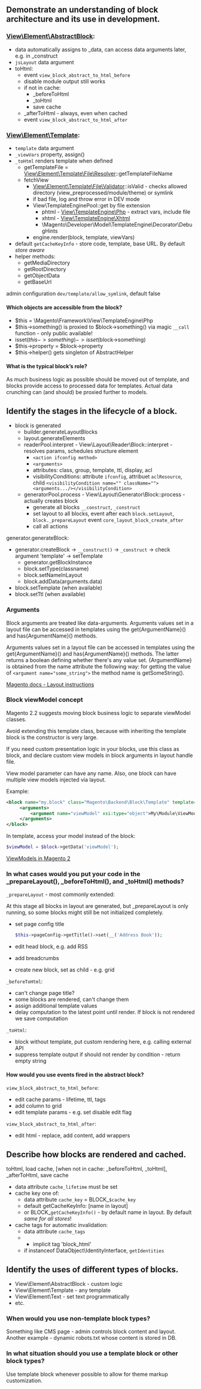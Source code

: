 ## Demonstrate an understanding of block architecture and its use in development.

### [View\Element\AbstractBlock](https://github.com/magento/magento2/blob/2.2-develop/lib/internal/Magento/Framework/View/Element/AbstractBlock.php):
- data automatically assigns to _data, can access data arguments later, e.g. in _construct
- `jsLayout` data argument
- toHtml:
  * event `view_block_abstract_to_html_before`
  * disable module output still works
  * if not in cache:
    + _beforeToHtml
    + _toHtml
    + save cache
  * _afterToHtml - always, even when cached
  * event `view_block_abstract_to_html_after`

### [View\Element\Template](https://github.com/magento/magento2/blob/2.2-develop/lib/internal/Magento/Framework/View/Element/Template.php):
- `template` data argument
- `_viewVars` property, assign()
- `_toHtml` renders template when defined
  * getTemplateFile = [View\Element\Template\File\Resolver](https://github.com/magento/magento2/blob/2.2-develop/lib/internal/Magento/Framework/View/Element/Template/File/Resolver.php)::getTemplateFileName
  * fetchView
    + [View\Element\Template\File\Validator](https://github.com/magento/magento2/blob/2.2-develop/lib/internal/Magento/Framework/View/Element/Template/File/Validator.php)::isValid - checks allowed directory (view_preprocessed/module/theme) or symlink
    + if bad file, log and throw error in DEV mode
    + View\TemplateEnginePool::get by file extension
      - phtml - [View\TemplateEngine\Php](https://github.com/magento/magento2/blob/2.2-develop/lib/internal/Magento/Framework/View/TemplateEngine/Php.php) - extract vars, include file
      - xhtml - [View\TemplateEngine\Xhtml](https://github.com/magento/magento2/blob/2.2-develop/lib/internal/Magento/Framework/View/TemplateEngine/Xhtml.php)
      - \Magento\Developer\Model\TemplateEngine\Decorator\DebugHints
    + engine.render(block, template, viewVars)
- default `getCacheKeyInfo` - store code, template, base URL. By default *store aware*
- helper methods:
  * getMediaDirectory
  * getRootDirectory
  * getObjectData
  * getBaseUrl
  
admin configuration `dev/template/allow_symlink`, default false

#### Which objects are accessible from the block?

- $this = \Magento\Framework\View\TemplateEngine\Php
- $this->something() is proxied to $block->something() via magic `__call` function - only public available!
- isset($this->something) -> isset($block->something)
- $this->property = $block->property
- $this->helper() gets singleton of AbstractHelper

#### What is the typical block’s role?

As much business logic as possible should be moved out of template, and blocks provide access to processed
data for templates. Actual data crunching can (and should) be proxied further to models.

## Identify the stages in the lifecycle of a block.

- block is generated
  * builder.generateLayoutBlocks
  * layout.generateElements
  * readerPool.interpret - View\Layout\Reader\Block::interpret - resolves params, schedules structure element
    + `<action ifconfig method>`
    + `<arguments>`
    + attributes: class, group, template, ttl, display, acl
    + visibilityConditions: attribute `ifconfig`, attribuet `aclResource`, child `<visibilityCondition name="" className=""><arguments.../></visibilityCondition>`
  * generatorPool.process - View\Layout\Generator\Block::process - actually creates block
    + generate all blocks
      `__construct`, `_construct`
    + set layout to all blocks, event after each
      `block.setLayout`, `block._prepareLayout`
      event `core_layout_block_create_after`
    + call all actions

generator.generateBlock:
- generator.createBlock -> `__construct()` -> `_construct` -> check argument 'template' -> setTemplate
  * generator.getBlockInstance
  * block.setType(classname)
  * block.setNameInLayout
  * block.addData(arguments.data)
- block.setTemplate (when available)
- block.setTtl (when available)

### Arguments 

Block arguments are treated like data-arguments. Arguments values set in a layout file
can be accessed in templates using the get{ArgumentName}() and has{ArgumentName}() methods.

Arguments values set in a layout file can be accessed in templates using the get{ArgumentName}()
and has{ArgumentName}() methods. The latter returns a boolean defining whether there's any value set.
{ArgumentName} is obtained from the name attribute the following way: for getting the value of
`<argument name="some_string">` the method name is getSomeString().

[Magento docs - Layout instructions](http://devdocs.magento.com/guides/v2.0/frontend-dev-guide/layouts/xml-instructions.html#argument)

### Block viewModel concept

Magento 2.2 suggests moving block business logic to separate viewModel classes.

Avoid extending this template class, because with inheriting the template block is the constructor is very large.

If you need custom presentation logic in your blocks, use this class as block, and declare
custom view models in block arguments in layout handle file.

View model parameter can have any name.
Also, one block can have multiple view models injected via layout.

Example:

```xml
<block name="my.block" class="Magento\Backend\Block\Template" template="My_Module::template.phtml" >
     <arguments>
         <argument name="viewModel" xsi:type="object">My\Module\ViewModel\Custom</argument>
     </arguments>
</block>
```

In template, access your model instead of the block:

```php
$viewModel = $block->getData('viewModel');
```

[ViewModels in Magento 2](https://www.yireo.com/blog/1856-viewmodels-in-magento-2)


### In what cases would you put your code in the _prepareLayout(), _beforeToHtml(), and _toHtml() methods?

`_prepareLayout` - most commonly extended:

At this stage all blocks in layout are generated, but _prepareLayout is only running,
  so some blocks might still be not initialized completely.

- set page config title

    ```php
    $this->pageConfig->getTitle()->set(__('Address Book'));
    ```

- edit head block, e.g. add RSS
- add breadcrumbs
- create new block, set as child - e.g. grid

`_beforeToHtml`:
- can't change page title?
- some blocks are rendered, can't change them
- assign additional template values
- delay computation to the latest point until render. If block is not rendered we save computation

`_toHtml`:
- block without template, put custom rendering here, e.g. calling external API
- suppress template output if should not render by condition - return empty string


#### How would you use events fired in the abstract block?

`view_block_abstract_to_html_before`:
- edit cache params - lifetime, ttl, tags
- add column to grid
- edit template params - e.g. set disable edit flag

`view_block_abstract_to_html_after`:
- edit html - replace, add content, add wrappers


## Describe how blocks are rendered and cached.

toHtml, load cache, [when not in cache: _beforeToHtml, _toHtml], _afterToHtml, save cache

- data attribute `cache_lifetime` must be set
- cache key one of:
  * data attribute `cache_key` = BLOCK_`$cache_key`
  * default getCacheKeyInfo: [name in layout]
  * or BLOCK_`getCacheKeyInfo()` - by default name in layout. By default *same for all stores*!
- cache tags for automatic invalidation:
  * data attribute `cache_tags`
  * + implicit tag 'block_html'
  * if instanceof DataObject\IdentityInterface, `getIdentities`

## Identify the uses of different types of blocks.

- View\Element\AbstractBlock - custom logic
- View\Element\Template - any template
- View\Element\Text - set text programmatically
- etc.

### When would you use non-template block types?

Something like CMS page - admin controls block content and layout. Another example - dynamic robots.txt
whose content is stored in DB.

### In what situation should you use a template block or other block types?

Use template block whenever possible to allow for theme markup customization.
